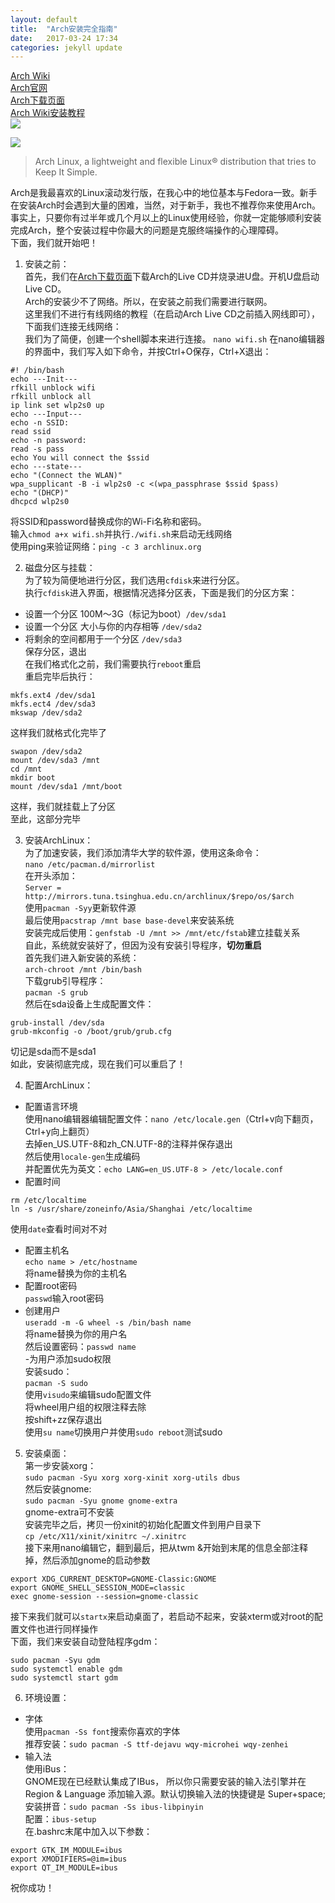 ```yaml
---
layout: default
title:  "Arch安装完全指南"
date:   2017-03-24 17:34
categories: jekyll update
---
```

[Arch Wiki](https://wiki.archlinux.org/index.php/Main_page)  
[Arch官网](https://www.archlinux.org/)  
[Arch下载页面](https://www.archlinux.org/download/)  
[Arch Wiki安装教程](https://wiki.archlinux.org/index.php/Installation_guide)  
![](/image/Arch桌面.png)  


![](/image/Arch-scr.png)  
> Arch Linux, a lightweight and flexible Linux® distribution that tries to Keep It Simple.  

Arch是我最喜欢的Linux滚动发行版，在我心中的地位基本与Fedora一致。新手在安装Arch时会遇到大量的困难，当然，对于新手，我也不推荐你来使用Arch。事实上，只要你有过半年或几个月以上的Linux使用经验，你就一定能够顺利安装完成Arch，整个安装过程中你最大的问题是克服终端操作的心理障碍。  
下面，我们就开始吧！  


1. 安装之前：  
首先，我们在[Arch下载页面](https://www.archlinux.org/download/)下载Arch的Live CD并烧录进U盘。开机U盘启动Live CD。  
Arch的安装少不了网络。所以，在安装之前我们需要进行联网。  
这里我们不进行有线网络的教程（在启动Arch Live CD之前插入网线即可），下面我们连接无线网络：  
我们为了简便，创建一个shell脚本来进行连接。
```nano wifi.sh```
在nano编辑器的界面中，我们写入如下命令，并按Ctrl+O保存，Ctrl+X退出：  
```
#! /bin/bash
echo ---Init---
rfkill unblock wifi
rfkill unblock all
ip link set wlp2s0 up
echo ---Input---
echo -n SSID:
read ssid
echo -n password:
read -s pass
echo You will connect the $ssid
echo ---state---
echo "(Connect the WLAN)"
wpa_supplicant -B -i wlp2s0 -c <(wpa_passphrase $ssid $pass)
echo "(DHCP)"
dhcpcd wlp2s0
```
将SSID和password替换成你的Wi-Fi名称和密码。  
输入```chmod a+x wifi.sh```并执行```./wifi.sh```来启动无线网络  
使用ping来验证网络：```ping -c 3 archlinux.org```  




2. 磁盘分区与挂载：  
为了较为简便地进行分区，我们选用```cfdisk```来进行分区。  
执行```cfdisk```进入界面，根据情况选择分区表，下面是我们的分区方案：  
- 设置一个分区 100M～3G（标记为boot）```/dev/sda1```  
- 设置一个分区 大小与你的内存相等 ```/dev/sda2```  
- 将剩余的空间都用于一个分区 ```/dev/sda3```  
保存分区，退出  
在我们格式化之前，我们需要执行```reboot```重启  
重启完毕后执行：
```
mkfs.ext4 /dev/sda1
mkfs.ect4 /dev/sda3
mkswap /dev/sda2
```
这样我们就格式化完毕了  
```
swapon /dev/sda2
mount /dev/sda3 /mnt
cd /mnt
mkdir boot
mount /dev/sda1 /mnt/boot
```
这样，我们就挂载上了分区  
至此，这部分完毕  


3. 安装ArchLinux：  
为了加速安装，我们添加清华大学的软件源，使用这条命令：  
```nano /etc/pacman.d/mirrorlist```  
在开头添加：  
```Server = http://mirrors.tuna.tsinghua.edu.cn/archlinux/$repo/os/$arch```  
使用```pacman -Syy```更新软件源  
最后使用```pacstrap /mnt base base-devel```来安装系统  
安装完成后使用：```genfstab -U /mnt >> /mnt/etc/fstab```建立挂载关系  
自此，系统就安装好了，但因为没有安装引导程序，**切勿重启**  
首先我们进入新安装的系统：  
```arch-chroot /mnt /bin/bash```  
下载grub引导程序：  
```pacman -S grub```  
然后在sda设备上生成配置文件：  
```
grub-install /dev/sda
grub-mkconfig -o /boot/grub/grub.cfg
```
切记是sda而不是sda1  
如此，安装彻底完成，现在我们可以重启了！  


4. 配置ArchLinux：  
- 配置语言环境  
使用nano编辑器编辑配置文件：```nano /etc/locale.gen```（Ctrl+v向下翻页，Ctrl+y向上翻页）  
去掉en_US.UTF-8和zh_CN.UTF-8的注释并保存退出  
然后使用```locale-gen```生成编码  
并配置优先为英文：```echo LANG=en_US.UTF-8 > /etc/locale.conf```  
- 配置时间  
```
rm /etc/localtime
ln -s /usr/share/zoneinfo/Asia/Shanghai /etc/localtime
```
使用```date```查看时间对不对  
- 配置主机名  
```echo name > /etc/hostname```  
将name替换为你的主机名  
- 配置root密码  
```passwd```输入root密码  
- 创建用户  
```useradd -m -G wheel -s /bin/bash name```  
将name替换为你的用户名  
然后设置密码：```passwd name```  
-为用户添加sudo权限  
安装sudo：  
```pacman -S sudo```  
使用```visudo```来编辑sudo配置文件  
将wheel用户组的权限注释去除  
按shift+zz保存退出  
使用```su name```切换用户并使用```sudo reboot```测试sudo  


5. 安装桌面：  
第一步安装xorg：  
```sudo pacman -Syu xorg xorg-xinit xorg-utils dbus```  
然后安装gnome:  
```sudo pacman -Syu gnome gnome-extra```  
gnome-extra可不安装  
安装完毕之后，拷贝一份xinit的初始化配置文件到用户目录下  
```cp /etc/X11/xinit/xinitrc ~/.xinitrc```  
接下来用nano编辑它，翻到最后，把从twm &开始到末尾的信息全部注释掉，然后添加gnome的启动参数  
```
export XDG_CURRENT_DESKTOP=GNOME-Classic:GNOME
export GNOME_SHELL_SESSION_MODE=classic
exec gnome-session --session=gnome-classic
```
接下来我们就可以```startx```来启动桌面了，若启动不起来，安装xterm或对root的配置文件也进行同样操作  
下面，我们来安装自动登陆程序gdm：  
```
sudo pacman -Syu gdm
sudo systemctl enable gdm
sudo systemctl start gdm
```



6. 环境设置：  
- 字体  
使用```pacman -Ss font```搜索你喜欢的字体  
推荐安装：```sudo pacman -S ttf-dejavu wqy-microhei wqy-zenhei```  
- 输入法  
使用iBus：  
GNOME现在已经默认集成了IBus， 所以你只需要安装的输入法引擎并在Region & Language 添加输入源。默认切换输入法的快捷键是 Super+space;  
安装拼音：```sudo pacman -Ss ibus-libpinyin```  
配置：```ibus-setup```  
在.bashrc末尾中加入以下参数：  
```
export GTK_IM_MODULE=ibus
export XMODIFIERS=@im=ibus
export QT_IM_MODULE=ibus
```

祝你成功！  
